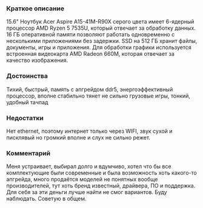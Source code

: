 ### **Краткое описание**
15.6" Ноутбук Acer Aspire A15-41M-R90X серого цвета имеет 6-ядерный процессор AMD Ryzen 5 7535U, который отвечает за обработку данных. 16 ГБ оперативной памяти позволяют работать одновременно с несколькими приложениями без задержки. SSD на 512 ГБ хранит файлы, документы, игры и приложения. Для обработки графики используется встроенная видеокарта AMD Radeon 660M, которая отвечает за качество изображения.

### **Достоинства**
Тихий, быстрый, память с апгрейдом ddr5, энергоэффективный процессор, вполне стабильно тянет не сильно грузовые игры, тонкий, удобный тачпад

### **Недостатки**
Нет ethernet, поэтому интернет только через WIFI, звук сухой и писклявый но громкий вполне и слух не сильно режет.

### **Комментарий**
Меня устраивает, выбирал долго и вдумчиво, хотел что бы все комплектующие были современные и была возможность хоть какого-то апгрейда, много продаётся моделей не понятных вообще производителей, тут хоть бренд известный, драйвера, ПО и поддержка. Для себя за эти деньги лучше найти не смог вариантов. Буду наблюдать. Советую в общем.
